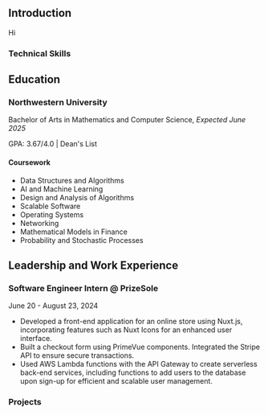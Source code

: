 ## Introduction
Hi

### Technical Skills

## Education
### Northwestern University
Bachelor of Arts in Mathematics and Computer Science, *Expected June 2025*

GPA: 3.67/4.0 | Dean's List 
#### Coursework


- Data Structures and Algorithms
- AI and Machine Learning
- Design and Analysis of Algorithms
- Scalable Software
- Operating Systems
- Networking
- Mathematical Models in Finance
- Probability and Stochastic Processes

## Leadership and Work Experience
### Software Engineer Intern @ PrizeSole
June 20 - August 23, 2024
- Developed a front-end application for an online store using Nuxt.js, incorporating features such as Nuxt Icons for an enhanced user interface.
- Built a checkout form using PrimeVue components. Integrated the Stripe API to ensure secure transactions.
- Used AWS Lambda functions with the API Gateway to create serverless back-end services, including functions to add users to the database upon sign-up for efficient and scalable user management.

### Projects
